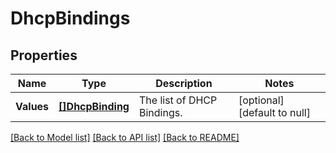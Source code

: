 # DhcpBindings

## Properties
Name | Type | Description | Notes
------------ | ------------- | ------------- | -------------
**Values** | [**[]DhcpBinding**](DhcpBinding.md) | The list of DHCP Bindings. | [optional] [default to null]

[[Back to Model list]](../README.md#documentation-for-models) [[Back to API list]](../README.md#documentation-for-api-endpoints) [[Back to README]](../README.md)


